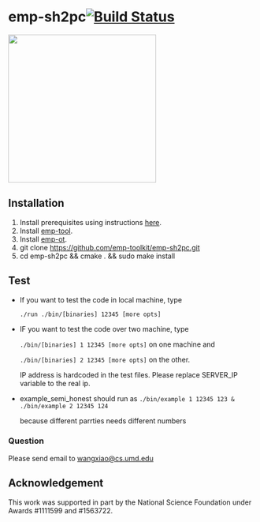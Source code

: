 # emp-sh2pc[![Build Status](https://travis-ci.org/emp-toolkit/emp-sh2pc.svg?branch=master)](https://travis-ci.org/emp-toolkit/emp-sh2pc)

<img src="https://raw.githubusercontent.com/emp-toolkit/emp-readme/master/art/logo-full.jpg" width=300px/>

## Installation

1. Install prerequisites using instructions [here](https://github.com/emp-toolkit/emp-readme).
2. Install [emp-tool](https://github.com/emp-toolkit/emp-tool).
3. Install [emp-ot](https://github.com/emp-toolkit/emp-ot).
4. git clone https://github.com/emp-toolkit/emp-sh2pc.git
5. cd emp-sh2pc && cmake . && sudo make install

## Test

* If you want to test the code in local machine, type

   `./run ./bin/[binaries] 12345 [more opts]`
* IF you want to test the code over two machine, type

  `./bin/[binaries] 1 12345 [more opts]` on one machine and 
  
  `./bin/[binaries] 2 12345 [more opts]` on the other.
  
  IP address is hardcoded in the test files. Please replace
  SERVER_IP variable to the real ip.

* example_semi_honest should run as 
	`./bin/example 1 12345 123 & ./bin/example 2 12345 124`
	
	because different parrties needs different numbers

### Question
Please send email to wangxiao@cs.umd.edu

## Acknowledgement
This work was supported in part by the National Science Foundation under Awards #1111599 and #1563722.
